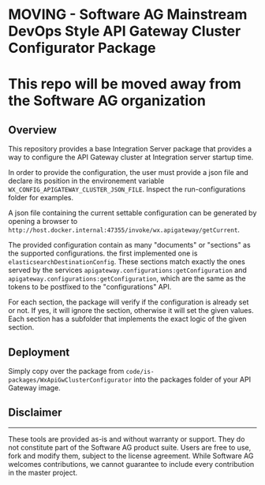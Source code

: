 # MOVING - Software AG Mainstream DevOps Style API Gateway Cluster Configurator Package

# This repo will be moved away from the Software AG organization

## Overview

This repository provides a base Integration Server package that provides a way to configure the API Gateway cluster at Integration server startup time.

In order to provide the configuration, the user must provide a json file and declare its position in the environement variable `WX_CONFIG_APIGATEWAY_CLUSTER_JSON_FILE`. Inspect the run-configurations folder for examples.

A json file containing the current settable configuration can be generated by opening a browser to `http://host.docker.internal:47355/invoke/wx.apigateway/getCurrent`.

The provided configuration contain as many "documents" or "sections" as the supported configurations. the first implemented one is `elasticsearchDestinationConfig`. These sections match exactly the ones served by the services `apigateway.configurations:getConfiguration` and `apigateway.configurations:getConfiguration`, which are the same as the tokens to be postfixed to the "configurations" API.

For each section, the package will verify if the configuration is already set or not. If yes, it will ignore the section, otherwise it will set the given values. Each section has a subfolder that implements the exact logic of the given section.

## Deployment

Simply copy over the package from `code/is-packages/WxApiGwClusterConfigurator` into the packages folder of your API Gateway image.


## Disclaimer

______________
These tools are provided as-is and without warranty or support. They do not constitute part of the Software AG product suite. Users are free to use, fork and modify them, subject to the license agreement. While Software AG welcomes contributions, we cannot guarantee to include every contribution in the master project.
